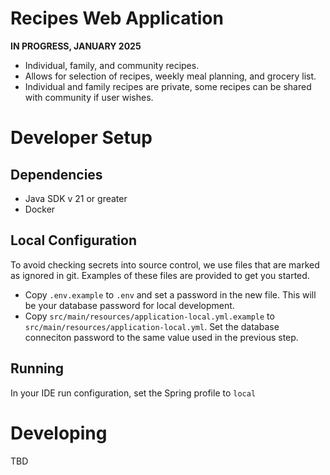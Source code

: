 # Recipes Web Application
**IN PROGRESS, JANUARY 2025**
- Individual, family, and community recipes.
- Allows for selection of recipes, weekly meal planning, and grocery list.
- Individual and family recipes are private, some recipes can be shared with community if user wishes.

# Developer Setup

## Dependencies
- Java SDK v 21 or greater
- Docker

## Local Configuration
To avoid checking secrets into source control, we use files that are marked as ignored in git. Examples of these files are provided to get you started.

- Copy `.env.example` to `.env` and set a password in the new file. This will be your database password for local development.
- Copy `src/main/resources/application-local.yml.example` to `src/main/resources/application-local.yml`. Set the database conneciton password to the same value used in the previous step.

## Running
In your IDE run configuration, set the Spring profile to `local`

# Developing
TBD
